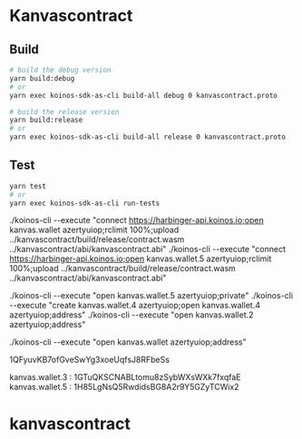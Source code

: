 # Kanvascontract

## Build

```sh
# build the debug version
yarn build:debug
# or
yarn exec koinos-sdk-as-cli build-all debug 0 kanvascontract.proto

# build the release version
yarn build:release
# or
yarn exec koinos-sdk-as-cli build-all release 0 kanvascontract.proto
```

## Test

```sh
yarn test
# or
yarn exec koinos-sdk-as-cli run-tests
```

./koinos-cli --execute "connect https://harbinger-api.koinos.io;open kanvas.wallet azertyuiop;rclimit 100%;upload ../kanvascontract/build/release/contract.wasm ../kanvascontract/abi/kanvascontract.abi"
./koinos-cli --execute "connect https://harbinger-api.koinos.io;open kanvas.wallet.5 azertyuiop;rclimit 100%;upload ../kanvascontract/build/release/contract.wasm ../kanvascontract/abi/kanvascontract.abi"

./koinos-cli --execute "open kanvas.wallet.5 azertyuiop;private"
./koinos-cli --execute "create kanvas.wallet.4 azertyuiop;open kanvas.wallet.4 azertyuiop;address"
./koinos-cli --execute "open kanvas.wallet.2 azertyuiop;address"

./koinos-cli --execute "open kanvas.wallet azertyuiop;address"

1QFyuvKB7ofGveSwYg3xoeUqfsJ8RFbeSs

kanvas.wallet.3 : 1GTuQKSCNABLtomu8zSybWXsWXk7fxqfaE
kanvas.wallet.5 : 1H85LgNsQ5RwdidsBG8A2r9Y5GZyTCWix2
# kanvascontract
